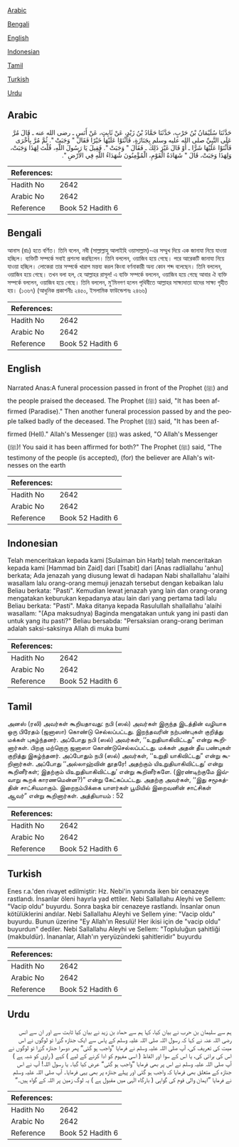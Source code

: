 [Arabic](#arabic)

[Bengali](#bengali)

[English](#english)

[Indonesian](#indonesian)

[Tamil](#tamil)

[Turkish](#turkish)

[Urdu](#urdu)

## Arabic


<div dir="rtl" lang="ar" style={{fontSize:'larger',backgroundColor:'#f8f9fa',padding:20}}>
حَدَّثَنَا سُلَيْمَانُ بْنُ حَرْبٍ، حَدَّثَنَا حَمَّادُ بْنُ زَيْدٍ، عَنْ ثَابِتٍ، عَنْ أَنَسٍ ـ رضى الله عنه ـ قَالَ مُرَّ عَلَى النَّبِيِّ صلى الله عليه وسلم بِجَنَازَةٍ، فَأَثْنَوْا عَلَيْهَا خَيْرًا فَقَالَ ‏"‏ وَجَبَتْ ‏"‏‏.‏ ثُمَّ مُرَّ بِأُخْرَى فَأَثْنَوْا عَلَيْهَا شَرًّا ـ أَوْ قَالَ غَيْرَ ذَلِكَ ـ فَقَالَ ‏"‏ وَجَبَتْ ‏"‏‏.‏ فَقِيلَ يَا رَسُولَ اللَّهِ، قُلْتَ لِهَذَا وَجَبَتْ، وَلِهَذَا وَجَبَتْ، قَالَ ‏"‏ شَهَادَةُ الْقَوْمِ، الْمُؤْمِنُونَ شُهَدَاءُ اللَّهِ فِي الأَرْضِ ‏"‏‏.‏
</div>
<div style={{backgroundColor:'#f8f9fa',padding:20, marginBottom: 10}}><table> <thead> <tr> <th>References:</th> <th></th> </tr> </thead> <tbody><tr><td>Hadith No</td><td>2642</td></tr><tr><td>Arabic No</td><td>2642</td></tr><tr><td>Reference</td><td>Book 52 Hadith 6</td></tr></tbody></table></div>

## Bengali


<div dir="ltr" lang="bn" style={{fontSize:'larger',backgroundColor:'#f8f9fa',padding:20}}>
আনাস (রাঃ) হতে বর্ণিত। তিনি বলেন, নবী (সাল্লাল্লাহু আলাইহি ওয়াসাল্লাম)-এর সম্মুখ দিয়ে এক জানাযা নিয়ে যাওয়া হচ্ছিল। ব্যক্তিটি সম্পর্কে সবাই প্রশংসা করছিলেন। তিনি বললেন, ওয়াজিব হয়ে গেছে। পরে আরেকটি জানাযা নিয়ে যাওয়া হচ্ছিল। লোকেরা তার সম্পর্কে খারাপ মন্তব্য করল কিংবা বর্ণনাকারী অন্য কোন শব্দ বলেছেন। তিনি বললেন, ওয়াজিব হয়ে গেছে। তখন বলা হল, হে আল্লাহর রাসূল! এ ব্যক্তি সম্পর্কে বললেন, ওয়াজিব হয়ে গেছে আবার ঐ ব্যক্তি সম্পর্কে বললেন, ওয়াজিব হয়ে গেছে। তিনি বললেন, মু’মিনগণ হলেন পৃথিবীতে আল্লাহর সাক্ষ্যদাতা যাদের সাক্ষ্য গৃহীত হয়। (১৩৬৭) (আধুনিক প্রকাশনীঃ ২৪৫০, ইসলামিক ফাউন্ডেশনঃ ২৪৬৬)
</div>
<div style={{backgroundColor:'#f8f9fa',padding:20, marginBottom: 10}}><table> <thead> <tr> <th>References:</th> <th></th> </tr> </thead> <tbody><tr><td>Hadith No</td><td>2642</td></tr><tr><td>Arabic No</td><td>2642</td></tr><tr><td>Reference</td><td>Book 52 Hadith 6</td></tr></tbody></table></div>

## English


<div dir="ltr" lang="en" style={{fontSize:'larger',backgroundColor:'#f8f9fa',padding:20}}>
Narrated Anas:A funeral procession passed in front of the Prophet (ﷺ) and the people praised the deceased. The Prophet (ﷺ) said, "It has been affirmed (Paradise)." Then another funeral procession passed by and the people talked badly of the deceased. The Prophet (ﷺ) said, "It has been affirmed (Hell)." Allah's Messenger (ﷺ) was asked, "O Allah's Messenger (ﷺ)! You said it has been affirmed for both?" The Prophet (ﷺ) said, "The testimony of the people (is accepted), (for) the believer are Allah's witnesses on the earth
</div>
<div style={{backgroundColor:'#f8f9fa',padding:20, marginBottom: 10}}><table> <thead> <tr> <th>References:</th> <th></th> </tr> </thead> <tbody><tr><td>Hadith No</td><td>2642</td></tr><tr><td>Arabic No</td><td>2642</td></tr><tr><td>Reference</td><td>Book 52 Hadith 6</td></tr></tbody></table></div>

## Indonesian


<div dir="ltr" lang="id" style={{fontSize:'larger',backgroundColor:'#f8f9fa',padding:20}}>
Telah menceritakan kepada kami [Sulaiman bin Harb] telah menceritakan kepada kami [Hammad bin Zaid] dari [Tsabit] dari [Anas radliallahu 'anhu] berkata; Ada jenazah yang diusung lewat di hadapan Nabi shallallahu 'alaihi wasallam lalu orang-orang memuji jenazah tersebut dengan kebaikan lalu Beliau berkata: "Pasti". Kemudian lewat jenazah yang lain dan orang-orang mengatakan keburukan kepadanya atau lain dari yang pertama tadi lalu Beliau berkata: "Pasti". Maka ditanya kepada Rasulullah shallallahu 'alaihi wasallam: "(Apa maksudnya) Baginda mengatakan untuk yang ini pasti dan untuk yang itu pasti?" Beliau bersabda: "Persaksian orang-orang beriman adalah saksi-saksinya Allah di muka bumi
</div>
<div style={{backgroundColor:'#f8f9fa',padding:20, marginBottom: 10}}><table> <thead> <tr> <th>References:</th> <th></th> </tr> </thead> <tbody><tr><td>Hadith No</td><td>2642</td></tr><tr><td>Arabic No</td><td>2642</td></tr><tr><td>Reference</td><td>Book 52 Hadith 6</td></tr></tbody></table></div>

## Tamil


<div dir="ltr" lang="ta" style={{fontSize:'larger',backgroundColor:'#f8f9fa',padding:20}}>
அனஸ் (ரலி) அவர்கள் கூறியதாவது: நபி (ஸல்) அவர்கள் இருந்த இடத்தின் வழியாக ஒரு பிரேதம் (ஜனாஸா) கொண்டு செல்லப்பட்டது. இறந்தவரின் நற்பண்புகள் குறித்து மக்கள் புகழ்ந்தனர். அப்போது நபி (ஸல்) அவர்கள், ‘‘உறுதியாகிவிட்டது” என்று கூறினார்கள். பிறகு மற்றொரு ஜனாஸா கொண்டுசெல்லப்பட்டது. மக்கள் அதன் தீய பண்புகள் குறித்து இகழ்ந்தனர். அப்போதும் நபி (ஸல்) அவர்கள், ‘‘உறுதி யாகிவிட்டது” என்று கூறினார்கள். அப்போது ‘‘அல்லாஹ்வின் தூதரே! அதற்கும் யிஉறுதியாகிவிட்டது’ என்று கூறினீர்கள்; இதற்கும் யிஉறுதியாகிவிட்டது’ என்று கூறினீர்களே. (இரண்டிற்குமே இவ்வாறு கூறக் காரணமென்ன?)” என்று கேட்கப்பட்டது. அதற்கு அவர்கள், ‘‘இது சமூகத்தின் சாட்சியமாகும். இறைநம்பிக்கை யாளர்கள் பூமியில் இறைவனின் சாட்சிகள் ஆவர்” என்று கூறினார்கள். அத்தியாயம் : 52
</div>
<div style={{backgroundColor:'#f8f9fa',padding:20, marginBottom: 10}}><table> <thead> <tr> <th>References:</th> <th></th> </tr> </thead> <tbody><tr><td>Hadith No</td><td>2642</td></tr><tr><td>Arabic No</td><td>2642</td></tr><tr><td>Reference</td><td>Book 52 Hadith 6</td></tr></tbody></table></div>

## Turkish


<div dir="ltr" lang="tr" style={{fontSize:'larger',backgroundColor:'#f8f9fa',padding:20}}>
Enes r.a.'den rivayet edilmiştir: Hz. Nebi'in yanında iken bir cenazeye rastlandı. İnsanlar öleni hayırla yad ettiler. Nebi Sallallahu Aleyhi ve Sellem: "Vacip oldu" buyurdu. Sonra başka bir cenazeye rastlandı. İnsanlar onun kötülüklerini andılar. Nebi Sallallahu Aleyhi ve Sellem yine: "Vacip oldu" buyurdu. Bunun üzerine "Ey Allah'ın Resulü! Her ikisi için de "vacip oldu" buyurdun" dediler. Nebi Sallallahu Aleyhi ve Sellem: "Topluluğun şahitliği (makbuldür). İnananlar, Allah'ın yeryüzündeki şahitleridir" buyurdu
</div>
<div style={{backgroundColor:'#f8f9fa',padding:20, marginBottom: 10}}><table> <thead> <tr> <th>References:</th> <th></th> </tr> </thead> <tbody><tr><td>Hadith No</td><td>2642</td></tr><tr><td>Arabic No</td><td>2642</td></tr><tr><td>Reference</td><td>Book 52 Hadith 6</td></tr></tbody></table></div>

## Urdu


<div dir="rtl" lang="ur" style={{fontSize:'larger',backgroundColor:'#f8f9fa',padding:20}}>
ہم سے سلیمان بن حرب نے بیان کیا، کہا ہم سے حماد بن زید نے بیان کیا ثابت سے اور ان سے انس رضی اللہ عنہ نے کہا کہ رسول اللہ صلی اللہ علیہ وسلم کے پاس سے ایک جنازہ گزرا تو لوگوں نے اس میت کی تعریف کی، آپ صلی اللہ علیہ وسلم نے فرمایا ”واجب ہو گئی“ پھر دوسرا جنازہ گزرا تو لوگوں نے اس کی برائی کی، یا اس کے سوا اور الفاظ ( اسی مفہوم کو ادا کرنے کے لیے ) کہے ( راوی کو شبہ ہے ) آپ صلی اللہ علیہ وسلم نے اس پر بھی فرمایا ”واجب ہو گئی“ عرض کیا گیا۔ یا رسول اللہ! آپ نے اس جنازہ کے متعلق بھی فرمایا کہ واجب ہو گئی اور پہلے جنازہ پر بھی یہی فرمایا۔ آپ صلی اللہ علیہ وسلم نے فرمایا ”ایمان والی قوم کی گواہی ( بارگاہ الٰہی میں مقبول ہے ) یہ لوگ زمین پر اللہ کے گواہ ہیں۔“
</div>
<div style={{backgroundColor:'#f8f9fa',padding:20, marginBottom: 10}}><table> <thead> <tr> <th>References:</th> <th></th> </tr> </thead> <tbody><tr><td>Hadith No</td><td>2642</td></tr><tr><td>Arabic No</td><td>2642</td></tr><tr><td>Reference</td><td>Book 52 Hadith 6</td></tr></tbody></table></div>